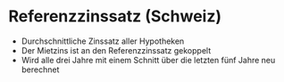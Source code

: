 # Referenzzinssatz (Schweiz)

* Durchschnittliche Zinssatz aller Hypotheken
* Der Mietzins ist an den Referenzzinssatz gekoppelt
* Wird alle drei Jahre mit einem Schnitt über die letzten fünf Jahre neu berechnet
